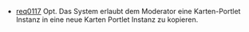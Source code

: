 * [req0117](https://github.com/PolitAktiv/politaktiv-requirements/tree/master/de/requirements/req0117/req0117.md) Opt. Das System erlaubt dem Moderator eine Karten-Portlet Instanz in eine neue Karten Portlet Instanz zu kopieren.